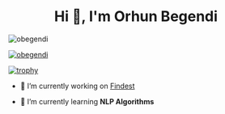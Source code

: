 <h1 align="center">Hi 👋, I'm Orhun Begendi</h1>

<p align="left"> <img src="https://komarev.com/ghpvc/?username=obegendi&label=Profile%20views&color=0e75b6&style=flat" alt="obegendi" /> </p>

<p align="left"> <a href="https://github.com/ryo-ma/github-profile-trophy"><img src="https://github-profile-trophy.vercel.app/?username="obegendi" alt="obegendi" /></a> </p>

[![trophy](https://github-profile-trophy.vercel.app/?username=ryo-ma)](https://github.com/ryo-ma/github-profile-trophy)

- 🔭 I’m currently working on [Findest](https://www.findest.com/)

- 🌱 I’m currently learning **NLP Algorithms**
